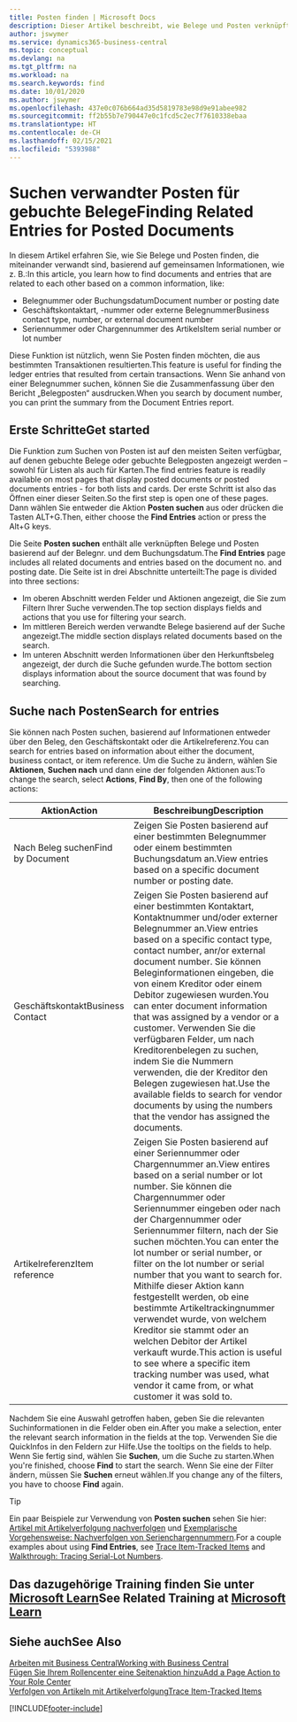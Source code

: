 ```yaml
---
title: Posten finden | Microsoft Docs
description: Dieser Artikel beschreibt, wie Belege und Posten verknüpft sind
author: jswymer
ms.service: dynamics365-business-central
ms.topic: conceptual
ms.devlang: na
ms.tgt_pltfrm: na
ms.workload: na
ms.search.keywords: find
ms.date: 10/01/2020
ms.author: jswymer
ms.openlocfilehash: 437e0c076b664ad35d5819783e98d9e91abee982
ms.sourcegitcommit: ff2b55b7e790447e0c1fcd5c2ec7f7610338ebaa
ms.translationtype: HT
ms.contentlocale: de-CH
ms.lasthandoff: 02/15/2021
ms.locfileid: "5393988"
---
```

# <a name="finding-related-entries-for-posted-documents"></a><span data-ttu-id="cc2d2-103">Suchen verwandter Posten für gebuchte Belege</span><span class="sxs-lookup"><span data-stu-id="cc2d2-103">Finding Related Entries for Posted Documents</span></span> 

<span data-ttu-id="cc2d2-104">In diesem Artikel erfahren Sie, wie Sie Belege und Posten finden, die miteinander verwandt sind, basierend auf gemeinsamen Informationen, wie z. B.:</span><span class="sxs-lookup"><span data-stu-id="cc2d2-104">In this article, you learn how to find documents and entries that are related to each other based on a common information, like:</span></span>

- <span data-ttu-id="cc2d2-105">Belegnummer oder Buchungsdatum</span><span class="sxs-lookup"><span data-stu-id="cc2d2-105">Document number or posting date</span></span>
- <span data-ttu-id="cc2d2-106">Geschäftskontaktart, -nummer oder externe Belegnummer</span><span class="sxs-lookup"><span data-stu-id="cc2d2-106">Business contact type, number, or external document number</span></span>
- <span data-ttu-id="cc2d2-107">Seriennummer oder Chargennummer des Artikels</span><span class="sxs-lookup"><span data-stu-id="cc2d2-107">Item serial number or lot number</span></span>

<span data-ttu-id="cc2d2-108">Diese Funktion ist nützlich, wenn Sie Posten finden möchten, die aus bestimmten Transaktionen resultierten.</span><span class="sxs-lookup"><span data-stu-id="cc2d2-108">This feature is useful for finding the ledger entries that resulted from certain transactions.</span></span> <span data-ttu-id="cc2d2-109">Wenn Sie anhand von einer Belegnummer suchen, können Sie die Zusammenfassung über den Bericht „Belegposten“ ausdrucken.</span><span class="sxs-lookup"><span data-stu-id="cc2d2-109">When you search by document number, you can print the summary from the Document Entries report.</span></span>

## <a name="get-started"></a><span data-ttu-id="cc2d2-110">Erste Schritte</span><span class="sxs-lookup"><span data-stu-id="cc2d2-110">Get started</span></span>

<span data-ttu-id="cc2d2-111">Die Funktion zum Suchen von Posten ist auf den meisten Seiten verfügbar, auf denen gebuchte Belege oder gebuchte Belegposten angezeigt werden – sowohl für Listen als auch für Karten.</span><span class="sxs-lookup"><span data-stu-id="cc2d2-111">The find entries feature is readily available on most pages that display posted documents or posted documents entries - for both lists and cards.</span></span> <span data-ttu-id="cc2d2-112">Der erste Schritt ist also das Öffnen einer dieser Seiten.</span><span class="sxs-lookup"><span data-stu-id="cc2d2-112">So the first step is open one of these pages.</span></span> <span data-ttu-id="cc2d2-113">Dann wählen Sie entweder die Aktion **Posten suchen** aus oder drücken die Tasten ALT+G.</span><span class="sxs-lookup"><span data-stu-id="cc2d2-113">Then, either choose the **Find Entries** action or press the Alt+G keys.</span></span>

<span data-ttu-id="cc2d2-114">Die Seite **Posten suchen** enthält alle verknüpften Belege und Posten basierend auf der Belegnr. und dem Buchungsdatum.</span><span class="sxs-lookup"><span data-stu-id="cc2d2-114">The **Find Entries** page  includes all related documents and entries based on the document no. and posting date.</span></span> <span data-ttu-id="cc2d2-115">Die Seite ist in drei Abschnitte unterteilt:</span><span class="sxs-lookup"><span data-stu-id="cc2d2-115">The page is divided into three sections:</span></span>

- <span data-ttu-id="cc2d2-116">Im oberen Abschnitt werden Felder und Aktionen angezeigt, die Sie zum Filtern Ihrer Suche verwenden.</span><span class="sxs-lookup"><span data-stu-id="cc2d2-116">The top section displays fields and actions that you use for filtering your search.</span></span>
- <span data-ttu-id="cc2d2-117">Im mittleren Bereich werden verwandte Belege basierend auf der Suche angezeigt.</span><span class="sxs-lookup"><span data-stu-id="cc2d2-117">The middle section displays related documents based on the search.</span></span>
- <span data-ttu-id="cc2d2-118">Im unteren Abschnitt werden Informationen über den Herkunftsbeleg angezeigt, der durch die Suche gefunden wurde.</span><span class="sxs-lookup"><span data-stu-id="cc2d2-118">The bottom section displays information about the source document that was found by searching.</span></span>


<!--
 There are two ways to open this page:

- Choose the ![Lightbulb that opens the Tell Me feature](media/ui-search/search_small.png "Tell me what you want to do") icon, enter **Find Entries**, and then choose the related link.

    With this way, the **Find Entries** page might be empty, and you'll have to start searching for entries from scratch.
    
- Open a page that displays posted documents or posted documents entries, either a list or a card. Then, locate and select the **Find Entries** action.

    With this way, the **Find Entries**, page will include all related documents and entries based on the document no. and posting date.


    > [!TIP]
    > If you are on a page that has the **Find Entries** action, press crtl+G to open the **Find Entries** page directly. 
-->

## <a name="search-for-entries"></a><span data-ttu-id="cc2d2-119">Suche nach Posten</span><span class="sxs-lookup"><span data-stu-id="cc2d2-119">Search for entries</span></span>

<span data-ttu-id="cc2d2-120">Sie können nach Posten suchen, basierend auf Informationen entweder über den Beleg, den Geschäftskontakt oder die Artikelreferenz.</span><span class="sxs-lookup"><span data-stu-id="cc2d2-120">You can search for entries based on information about either the document, business contact, or item reference.</span></span> <span data-ttu-id="cc2d2-121">Um die Suche zu ändern, wählen Sie **Aktionen**, **Suchen nach** und dann eine der folgenden Aktionen aus:</span><span class="sxs-lookup"><span data-stu-id="cc2d2-121">To change the search, select **Actions**, **Find By**, then one of the following actions:</span></span>

|<span data-ttu-id="cc2d2-122">Aktion</span><span class="sxs-lookup"><span data-stu-id="cc2d2-122">Action</span></span>|<span data-ttu-id="cc2d2-123">Beschreibung</span><span class="sxs-lookup"><span data-stu-id="cc2d2-123">Description</span></span>|
|------|-----------|
|<span data-ttu-id="cc2d2-124">Nach Beleg suchen</span><span class="sxs-lookup"><span data-stu-id="cc2d2-124">Find by Document</span></span>|<span data-ttu-id="cc2d2-125">Zeigen Sie Posten basierend auf einer bestimmten Belegnummer oder einem bestimmten Buchungsdatum an.</span><span class="sxs-lookup"><span data-stu-id="cc2d2-125">View entries based on a specific document number or posting date.</span></span>|
|<span data-ttu-id="cc2d2-126">Geschäftskontakt</span><span class="sxs-lookup"><span data-stu-id="cc2d2-126">Business Contact</span></span> |<span data-ttu-id="cc2d2-127">Zeigen Sie Posten basierend auf einer bestimmten Kontaktart, Kontaktnummer und/oder externer Belegnummer an.</span><span class="sxs-lookup"><span data-stu-id="cc2d2-127">View entries based on a specific contact type, contact number, anr/or external document number.</span></span> <span data-ttu-id="cc2d2-128">Sie können Beleginformationen eingeben, die von einem Kreditor oder einem Debitor zugewiesen wurden.</span><span class="sxs-lookup"><span data-stu-id="cc2d2-128">You can enter document information that was assigned by a vendor or a customer.</span></span> <span data-ttu-id="cc2d2-129">Verwenden Sie die verfügbaren Felder, um nach Kreditorenbelegen zu suchen, indem Sie die Nummern verwenden, die der Kreditor den Belegen zugewiesen hat.</span><span class="sxs-lookup"><span data-stu-id="cc2d2-129">Use the available fields to search for vendor documents by using the numbers that the vendor has assigned the documents.</span></span>|
|<span data-ttu-id="cc2d2-130">Artikelreferenz</span><span class="sxs-lookup"><span data-stu-id="cc2d2-130">Item reference</span></span>|<span data-ttu-id="cc2d2-131">Zeigen Sie Posten basierend auf einer Seriennummer oder Chargennummer an.</span><span class="sxs-lookup"><span data-stu-id="cc2d2-131">View entires based on a serial number or lot number.</span></span> <span data-ttu-id="cc2d2-132">Sie können die Chargennummer oder Seriennummer eingeben oder nach der Chargennummer oder Seriennummer filtern, nach der Sie suchen möchten.</span><span class="sxs-lookup"><span data-stu-id="cc2d2-132">You can enter the lot number or serial number, or filter on the lot number or serial number that you want to search for.</span></span> <span data-ttu-id="cc2d2-133">Mithilfe dieser Aktion kann festgestellt werden, ob eine bestimmte Artikeltrackingnummer verwendet wurde, von welchem Kreditor sie stammt oder an welchen Debitor der Artikel verkauft wurde.</span><span class="sxs-lookup"><span data-stu-id="cc2d2-133">This action is useful to see where a specific item tracking number was used, what vendor it came from, or what customer it was sold to.</span></span>|

<span data-ttu-id="cc2d2-134">Nachdem Sie eine Auswahl getroffen haben, geben Sie die relevanten Suchinformationen in die Felder oben ein.</span><span class="sxs-lookup"><span data-stu-id="cc2d2-134">After you make a selection, enter the relevant search information in the fields at the top.</span></span> <span data-ttu-id="cc2d2-135">Verwenden Sie die QuickInfos in den Feldern zur Hilfe.</span><span class="sxs-lookup"><span data-stu-id="cc2d2-135">Use the tooltips on the fields to help.</span></span> <span data-ttu-id="cc2d2-136">Wenn Sie fertig sind, wählen Sie **Suchen**, um die Suche zu starten.</span><span class="sxs-lookup"><span data-stu-id="cc2d2-136">When you're finished, choose **Find** to start the search.</span></span> <span data-ttu-id="cc2d2-137">Wenn Sie eine der Filter ändern, müssen Sie **Suchen** erneut wählen.</span><span class="sxs-lookup"><span data-stu-id="cc2d2-137">If you change any of the filters, you have to choose **Find** again.</span></span>

> [!TIP]
> <span data-ttu-id="cc2d2-138">Ein paar Beispiele zur Verwendung von **Posten suchen** sehen Sie hier: [Artikel mit Artikelverfolgung nachverfolgen](inventory-how-to-trace-item-tracked-items.md) und [Exemplarische Vorgehensweise: Nachverfolgen von Serienchargennummern](walkthrough-tracing-serial-lot-numbers.md).</span><span class="sxs-lookup"><span data-stu-id="cc2d2-138">For a couple examples about using **Find Entries**, see [Trace Item-Tracked Items](inventory-how-to-trace-item-tracked-items.md) and [Walkthrough: Tracing Serial-Lot Numbers](walkthrough-tracing-serial-lot-numbers.md).</span></span>

## <a name="see-related-training-at-microsoft-learn"></a><span data-ttu-id="cc2d2-139">Das dazugehörige Training finden Sie unter [Microsoft Learn](/learn/modules/user-interface-dynamics-365-business-central/index)</span><span class="sxs-lookup"><span data-stu-id="cc2d2-139">See Related Training at [Microsoft Learn](/learn/modules/user-interface-dynamics-365-business-central/index)</span></span>

## <a name="see-also"></a><span data-ttu-id="cc2d2-140">Siehe auch</span><span class="sxs-lookup"><span data-stu-id="cc2d2-140">See Also</span></span>

[<span data-ttu-id="cc2d2-141">Arbeiten mit Business Central</span><span class="sxs-lookup"><span data-stu-id="cc2d2-141">Working with Business Central</span></span>](ui-work-product.md)  
[<span data-ttu-id="cc2d2-142">Fügen Sie Ihrem Rollencenter eine Seitenaktion hinzu</span><span class="sxs-lookup"><span data-stu-id="cc2d2-142">Add a Page Action to Your Role Center</span></span>](ui-bookmarks.md)  
[<span data-ttu-id="cc2d2-143">Verfolgen von Artikeln mit Artikelverfolgung</span><span class="sxs-lookup"><span data-stu-id="cc2d2-143">Trace Item-Tracked Items</span></span>](inventory-how-to-trace-item-tracked-items.md)  


[!INCLUDE[footer-include](includes/footer-banner.md)]
